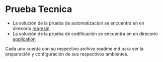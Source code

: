 
# Prueba Tecnica

- La solución de la prueba de automatizacion se encuentra en en direcorio  [reqresin](https://github.com/saidaugustohb/technicaltest/tree/master/reqresin)
- La solución de la prueba de codificación se encuentra en en direcorio  [application](https://github.com/saidaugustohb/technicaltest/tree/master/application)


Cada uno cuenta con su respectivo archivo readme.md para ver la preparación y configuración de sus respectivos ambientes.

